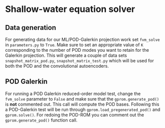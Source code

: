 # Shallow-water equation solver

## Data generation
For generating data for our ML/POD-Galerkin projection work set `fvm_solve` in `parameters.py` to `True`. Make sure to set an appropriate value of `K` corresponding to the number of POD modes you want to retain for the Galerkin projection. This will generate a couple of data sets `snapshot_matrix_pod.py`, `snapshot_matrix_test.py` which will be used for both the POD and the convolutional autoencoders.

## POD Galerkin
For running a POD Galerkin reduced-order model test, change the `fvm_solve` parameter to `False` and make sure that the `gprom.generate_pod()` is **not** commented out. This call will compute the POD bases. Following this a POD-Galerkin test will be run through `gprom.load_pregenerated_pod()` and `gprom.solve()`. For redoing the POD-ROM you can comment out the `gprom.generate_pod()` function call.